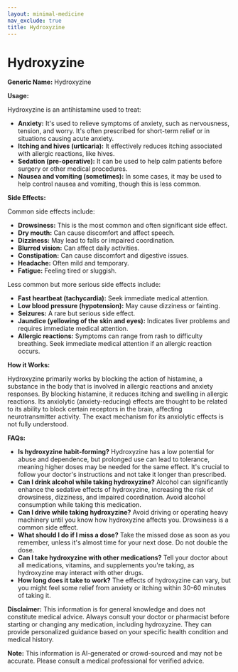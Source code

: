 ```yaml
---
layout: minimal-medicine
nav_exclude: true
title: Hydroxyzine
---
```


# Hydroxyzine

**Generic Name:** Hydroxyzine

**Usage:**

Hydroxyzine is an antihistamine used to treat:

* **Anxiety:**  It's used to relieve symptoms of anxiety, such as nervousness, tension, and worry.  It's often prescribed for short-term relief or in situations causing acute anxiety.
* **Itching and hives (urticaria):**  It effectively reduces itching associated with allergic reactions, like hives.
* **Sedation (pre-operative):**  It can be used to help calm patients before surgery or other medical procedures.
* **Nausea and vomiting (sometimes):** In some cases, it may be used to help control nausea and vomiting, though this is less common.

**Side Effects:**

Common side effects include:

* **Drowsiness:** This is the most common and often significant side effect.
* **Dry mouth:**  Can cause discomfort and affect speech.
* **Dizziness:** May lead to falls or impaired coordination.
* **Blurred vision:**  Can affect daily activities.
* **Constipation:** Can cause discomfort and digestive issues.
* **Headache:** Often mild and temporary.
* **Fatigue:** Feeling tired or sluggish.


Less common but more serious side effects include:

* **Fast heartbeat (tachycardia):** Seek immediate medical attention.
* **Low blood pressure (hypotension):**  May cause dizziness or fainting.
* **Seizures:** A rare but serious side effect.
* **Jaundice (yellowing of the skin and eyes):** Indicates liver problems and requires immediate medical attention.
* **Allergic reactions:**  Symptoms can range from rash to difficulty breathing. Seek immediate medical attention if an allergic reaction occurs.

**How it Works:**

Hydroxyzine primarily works by blocking the action of histamine, a substance in the body that is involved in allergic reactions and anxiety responses.  By blocking histamine, it reduces itching and swelling in allergic reactions. Its anxiolytic (anxiety-reducing) effects are thought to be related to its ability to block certain receptors in the brain, affecting neurotransmitter activity.  The exact mechanism for its anxiolytic effects is not fully understood.

**FAQs:**

* **Is hydroxyzine habit-forming?**  Hydroxyzine has a low potential for abuse and dependence, but prolonged use can lead to tolerance, meaning higher doses may be needed for the same effect. It's crucial to follow your doctor's instructions and not take it longer than prescribed.
* **Can I drink alcohol while taking hydroxyzine?**  Alcohol can significantly enhance the sedative effects of hydroxyzine, increasing the risk of drowsiness, dizziness, and impaired coordination.  Avoid alcohol consumption while taking this medication.
* **Can I drive while taking hydroxyzine?**  Avoid driving or operating heavy machinery until you know how hydroxyzine affects you. Drowsiness is a common side effect.
* **What should I do if I miss a dose?**  Take the missed dose as soon as you remember, unless it's almost time for your next dose.  Do not double the dose.
* **Can I take hydroxyzine with other medications?**  Tell your doctor about all medications, vitamins, and supplements you're taking, as hydroxyzine may interact with other drugs.
* **How long does it take to work?**  The effects of hydroxyzine can vary, but you might feel some relief from anxiety or itching within 30-60 minutes of taking it.


**Disclaimer:**  This information is for general knowledge and does not constitute medical advice.  Always consult your doctor or pharmacist before starting or changing any medication, including hydroxyzine.  They can provide personalized guidance based on your specific health condition and medical history.


**Note:** This information is AI-generated or crowd-sourced and may not be accurate. Please consult a medical professional for verified advice.